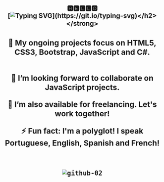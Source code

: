 <div align="center">

<strong><h2>🅷🅴🅻🅻🅾 <br>
[![Typing SVG](https://readme-typing-svg.herokuapp.com?size=22&duration=5300&lines=I'm+Josi.+Glad+to+see+you+here!)](https://git.io/typing-svg)</h2></strong> 

<h3>
🌱 My ongoing projects focus on HTML5, CSS3, Bootstrap, JavaScript and C#.<br><br>
    
💙 I’m looking forward to collaborate on JavaScript projects.<br>
  
💪 I’m also available for freelancing. Let's work together! <br>
  
⚡ Fun fact: I'm a polyglot! I speak Portuguese, English, Spanish and French!

</h3>
<br>
<kbd>

![github-02](https://user-images.githubusercontent.com/108018406/175384674-02d698b7-7a68-40e7-8536-393400accee2.gif)
</kbd>
</div>
